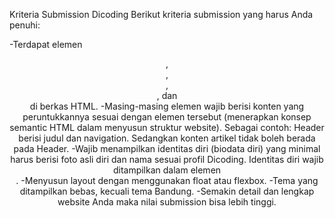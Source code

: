Kriteria Submission Dicoding
Berikut kriteria submission yang harus Anda penuhi:

-Terdapat elemen <header>, <footer>, <main>, <article>, dan <aside> di berkas HTML.
-Masing-masing elemen wajib berisi konten yang peruntukkannya sesuai dengan elemen tersebut (menerapkan konsep semantic HTML dalam menyusun struktur website).
Sebagai contoh: Header berisi judul dan navigation. Sedangkan konten artikel tidak boleh berada pada Header.
-Wajib menampilkan identitas diri (biodata diri) yang minimal harus berisi foto asli diri dan nama sesuai profil Dicoding. Identitas diri wajib ditampilkan dalam elemen <aside>.
-Menyusun layout dengan menggunakan float atau flexbox.
-Tema yang ditampilkan bebas, kecuali tema Bandung.
-Semakin detail dan lengkap website Anda maka nilai submission bisa lebih tinggi.
